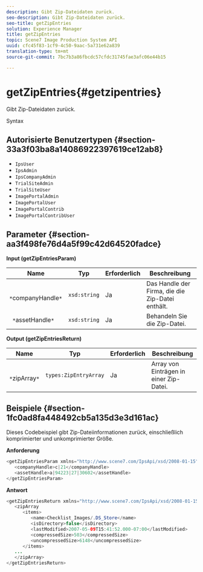 ```yaml
---
description: Gibt Zip-Dateidaten zurück.
seo-description: Gibt Zip-Dateidaten zurück.
seo-title: getZipEntries
solution: Experience Manager
title: getZipEntries
topic: Scene7 Image Production System API
uuid: cfc45f83-1cf9-4c50-9aac-5a731e62a839
translation-type: tm+mt
source-git-commit: 7bc7b3a86fbcdc57cfdc31745fae3afc06e44b15

---
```



# getZipEntries{#getzipentries}

Gibt Zip-Dateidaten zurück.

Syntax

## Autorisierte Benutzertypen {#section-33a3f03ba8a14086922397619ce12ab8}

* `IpsUser`
* `IpsAdmin`
* `IpsCompanyAdmin`
* `TrialSiteAdmin`
* `TrialSiteUser`
* `ImagePortalAdmin`
* `ImagePortalUser`
* `ImagePortalContrib`
* `ImagePortalContribUser`

## Parameter {#section-aa3f498fe76d4a5f99c42d64520fadce}

**Input (getZipEntriesParam)**

| Name | Typ | Erforderlich | Beschreibung |
|---|---|---|---|
| ` *`companyHandle`*` | `xsd:string` | Ja | Das Handle der Firma, die die Zip-Datei enthält. |
| ` *`assetHandle`*` | `xsd:string` | Ja | Behandeln Sie die Zip-Datei. |

**Output (getZipEntriesReturn)**

| Name | Typ | Erforderlich | Beschreibung |
|---|---|---|---|
| ` *`zipArray`*` | `types:ZipEntryArray` | Ja | Array von Einträgen in einer Zip-Datei. |

## Beispiele {#section-1fc0ad8fa448492cb5a135d3e3d161ac}

Dieses Codebeispiel gibt Zip-Dateiinformationen zurück, einschließlich komprimierter und unkomprimierter Größe.

**Anforderung**

```java
<getZipEntriesParam xmlns="http://www.scene7.com/IpsApi/xsd/2008-01-15">
   <companyHandle>c|21</companyHandle>
   <assetHandle>a|94223|27|30602</assetHandle>
</getZipEntriesParam>
```

**Antwort**

```java
<getZipEntriesReturn xmlns="http://www.scene7.com/IpsApi/xsd/2008-01-15">
   <zipArray
      <items>
         <name>Checklist_Images/.DS_Store</name>
         <isDirectory>false</isDirectory>
         <lastModified>2007-05-09T15:41:52.000-07:00</lastModified>
         <compressedSize>503</compressedSize>
         <uncompressedSize>6148</uncompressedSize>
      </items>
   ...
   </zipArray>
</getZipEntriesReturn>
```

